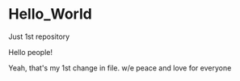# Hello_World
Just 1st repository

Hello people!

Yeah, that's my 1st change in file.
w/e peace and love for everyone
